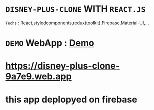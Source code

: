 # `DISNEY-PLUS-CLONE` WITH `REACT.JS`
`Techs` : React,styledcomponents,redux(toolkit),Firebase,Material-UI,...
# `DEMO` WebApp : [Demo](https://disney-plus-clone-9a7e9.web.app)
# https://disney-plus-clone-9a7e9.web.app
# this app deplopyed on firebase